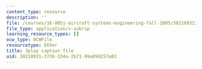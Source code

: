 ```yaml
---
content_type: resource
description: ''
file: /courses/16-885j-aircraft-systems-engineering-fall-2005/302189313736334a2b7199a899257a83_iiYhQtGpRhc.srt
file_type: application/x-subrip
learning_resource_types: []
ocw_type: OCWFile
resourcetype: Other
title: 3play caption file
uid: 30218931-3736-334a-2b71-99a899257a83
---
```


